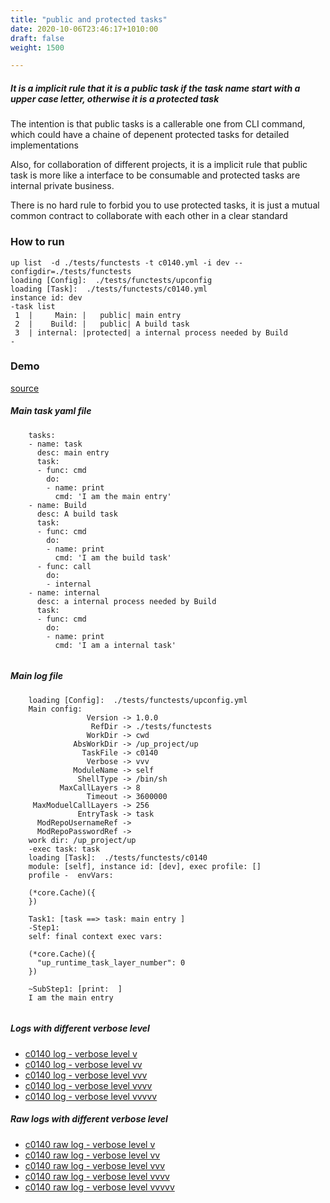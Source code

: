 ```yaml
---
title: "public and protected tasks"
date: 2020-10-06T23:46:17+1010:00
draft: false
weight: 1500

---
```


##### It is a implicit rule that it is a public task if the task name start with a upper case letter, otherwise it is a protected task

The intention is that public tasks is a callerable one from CLI command, which could have a chaine of depenent protected tasks for detailed implementations

Also, for collaboration of different projects, it is a implicit rule that public task is more like a interface to be consumable and protected tasks are internal private business.

There is no hard rule to forbid you to use protected tasks, it is just a mutual common contract to collaborate with each other in a clear standard


### How to run


```
up list  -d ./tests/functests -t c0140.yml -i dev --configdir=./tests/functests
loading [Config]:  ./tests/functests/upconfig
loading [Task]:  ./tests/functests/c0140.yml
instance id: dev
-task list
 1  |     Main: |   public| main entry
 2  |    Build: |   public| A build task
 3  | internal: |protected| a internal process needed by Build
-
```











### Demo








[source](https://github.com/upcmd/up/blob/master/tests/functests/c0140.yml)

##### Main task yaml file
```
    tasks:
    - name: task
      desc: main entry
      task:
      - func: cmd
        do:
        - name: print
          cmd: 'I am the main entry'
    - name: Build
      desc: A build task
      task:
      - func: cmd
        do:
        - name: print
          cmd: 'I am the build task'
      - func: call
        do:
        - internal
    - name: internal
      desc: a internal process needed by Build
      task:
      - func: cmd
        do:
        - name: print
          cmd: 'I am a internal task'
    
```
##### Main log file
```
    loading [Config]:  ./tests/functests/upconfig.yml
    Main config:
                 Version -> 1.0.0
                  RefDir -> ./tests/functests
                 WorkDir -> cwd
              AbsWorkDir -> /up_project/up
                TaskFile -> c0140
                 Verbose -> vvv
              ModuleName -> self
               ShellType -> /bin/sh
           MaxCallLayers -> 8
                 Timeout -> 3600000
     MaxModuelCallLayers -> 256
               EntryTask -> task
      ModRepoUsernameRef -> 
      ModRepoPasswordRef -> 
    work dir: /up_project/up
    -exec task: task
    loading [Task]:  ./tests/functests/c0140
    module: [self], instance id: [dev], exec profile: []
    profile -  envVars:
    
    (*core.Cache)({
    })
    
    Task1: [task ==> task: main entry ]
    -Step1:
    self: final context exec vars:
    
    (*core.Cache)({
      "up_runtime_task_layer_number": 0
    })
    
    ~SubStep1: [print:  ]
    I am the main entry
    
```


##### Logs with different verbose level
* [c0140 log - verbose level v](../../logs/c0140_v)
* [c0140 log - verbose level vv](../../logs/c0140_vv)
* [c0140 log - verbose level vvv](../../logs/c0140_vvvv)
* [c0140 log - verbose level vvvv](../../logs/c0140_vvvv)
* [c0140 log - verbose level vvvvv](../../logs/c0140_vvvvv)

##### Raw logs with different verbose level
* [c0140 raw log - verbose level v](../../reflogs/c0140_v.log)
* [c0140 raw log - verbose level vv](../../reflogs/c0140_vv.log)
* [c0140 raw log - verbose level vvv](../../reflogs/c0140_vvv.log)
* [c0140 raw log - verbose level vvvv](../../reflogs/c0140_vvvv.log)
* [c0140 raw log - verbose level vvvvv](../../reflogs/c0140_vvvvv.log)







